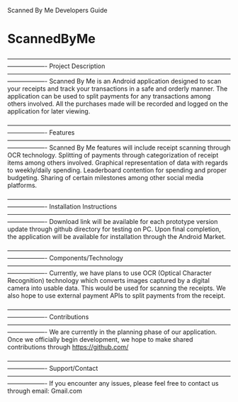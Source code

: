 Scanned By Me Developers Guide
# ScannedByMe

——————————————————————————————————————————-
Project Description
——————————————————————————————————————————-
Scanned By Me is an Android application designed to scan your receipts and track your transactions in a safe and orderly manner. The application can be used to split payments for any transactions among others involved. All the purchases made will be recorded and logged on the application for later viewing. 

——————————————————————————————————————————-
Features
——————————————————————————————————————————-
Scanned By Me features will include receipt scanning through OCR technology. 
Splitting of payments through categorization of receipt items among others involved.
Graphical representation of data with regards to weekly/daily spending.
Leaderboard contention for spending and proper budgeting.
Sharing of certain milestones among other social media platforms.

——————————————————————————————————————————-
Installation Instructions
——————————————————————————————————————————-
Download link will be available for each prototype version update through github directory for testing on PC. Upon final completion, the application will be available for installation through the Android Market.

——————————————————————————————————————————-
Components/Technology
——————————————————————————————————————————-
Currently, we have plans to use OCR (Optical Character Recognition) technology which converts images captured by a digital camera into usable data. This would be used for scanning the receipts. We also hope to use external payment APIs to split payments from the receipt. 

——————————————————————————————————————————-
Contributions
——————————————————————————————————————————-
We are currently in the planning phase of our application. Once we officially begin development, we hope to make shared contributions through https://github.com/ 

——————————————————————————————————————————-
Support/Contact
——————————————————————————————————————————-
If you encounter any issues, please feel free to contact us through email: Gmail.com
